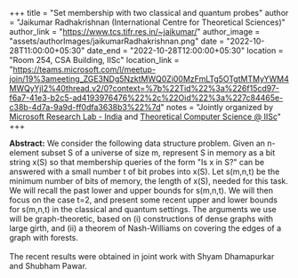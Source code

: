 +++
title = "Set membership with two classical and quantum probes"
author = "Jaikumar Radhakrishnan (International Centre for Theoretical Sciences)"
author_link = "https://www.tcs.tifr.res.in/~jaikumar/"
author_image = "assets/authorImages/jaikumarRadhakrishnan.png"
date = "2022-10-28T11:00:00+05:30"
date_end = "2022-10-28T12:00:00+05:30"
location = "Room 254, CSA Building, IISc"
location_link = "https://teams.microsoft.com/l/meetup-join/19%3ameeting_ZGE3NDg5NzktMWQ0Zi00MzFmLTg5OTgtMTMyYWM4MWQyYjI2%40thread.v2/0?context=%7b%22Tid%22%3a%226f15cd97-f6a7-41e3-b2c5-ad4193976476%22%2c%22Oid%22%3a%227c84465e-c38b-4d7a-9a9d-ff0dfa3638b3%22%7d"
notes = "Jointly organized by <a href = "https://www.microsoft.com/en-us/research/lab/microsoft-research-india/" target= "_blank">Microsoft Research Lab - India</a> and <a href='https://www.csa.iisc.ac.in/theoretical-computer-science/' target= "_blank">Theoretical Computer Science @ IISc</a>"
+++

<b>Abstract:</b>
We consider the following data structure problem. Given an n-element subset S of a universe of size m, represent S in
memory as a bit string x(S) so that membership queries of the form "Is x in S?" can be answered with a small number t
of bit probes into x(S). Let s(m,n,t) be the minimum number of bits of memory, the length of x(S), needed for this task.
We will recall the past lower and upper bounds for s(m,n,t). We will then focus on the case t=2, and present some recent
upper and lower bounds for s(m,n,t) in the classical and quantum settings. The arguments we use will be graph-theoretic,
based on (i) constructions of dense graphs with large girth, and (ii) a theorem of Nash-Williams on covering the edges
of a graph with forests.
<br><br>
The recent results were obtained in joint work with Shyam Dhamapurkar and Shubham Pawar.
